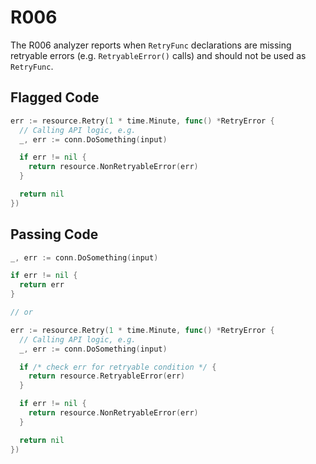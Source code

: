 # R006

The R006 analyzer reports when `RetryFunc` declarations are missing retryable errors (e.g. `RetryableError()` calls) and should not be used as `RetryFunc`.

## Flagged Code

```go
err := resource.Retry(1 * time.Minute, func() *RetryError {
  // Calling API logic, e.g.
  _, err := conn.DoSomething(input)

  if err != nil {
    return resource.NonRetryableError(err)
  }

  return nil
})
```

## Passing Code

```go
_, err := conn.DoSomething(input)

if err != nil {
  return err
}

// or

err := resource.Retry(1 * time.Minute, func() *RetryError {
  // Calling API logic, e.g.
  _, err := conn.DoSomething(input)

  if /* check err for retryable condition */ {
    return resource.RetryableError(err)
  }

  if err != nil {
    return resource.NonRetryableError(err)
  }

  return nil
})
```
